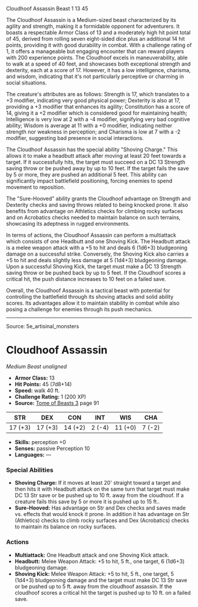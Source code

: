 <MonsterName/>Cloudhoof Assassin</MonsterName>
<CreatureType/>Beast</CreatureType>
<CR/>1</CR>
<AC/>13</AC>
<HP/>45</HP>
<summary>The Cloudhoof Assassin is a Medium-sized beast characterized by its agility and strength, making it a formidable opponent for adventurers. It boasts a respectable Armor Class of 13 and a moderately high hit point total of 45, derived from rolling seven eight-sided dice plus an additional 14 hit points, providing it with good durability in combat. With a challenge rating of 1, it offers a manageable but engaging encounter that can reward players with 200 experience points. The Cloudhoof excels in maneuverability, able to walk at a speed of 40 feet, and showcases both exceptional strength and dexterity, each at a score of 17. However, it has a low intelligence, charisma, and wisdom, indicating that it's not particularly perceptive or charming in social situations.</summary>

<detail>

The creature's attributes are as follows: Strength is 17, which translates to a +3 modifier, indicating very good physical power; Dexterity is also at 17, providing a +3 modifier that enhances its agility; Constitution has a score of 14, giving it a +2 modifier which is considered good for maintaining health; Intelligence is very low at 2 with a -4 modifier, signifying very bad cognitive ability; Wisdom is average at 11 with a +0 modifier, indicating neither strength nor weakness in perception; and Charisma is low at 7 with a -2 modifier, suggesting bad presence in social interactions. 

The Cloudhoof Assassin has the special ability "Shoving Charge." This allows it to make a headbutt attack after moving at least 20 feet towards a target. If it successfully hits, the target must succeed on a DC 13 Strength saving throw or be pushed away by up to 10 feet. If the target fails the save by 5 or more, they are pushed an additional 5 feet. This ability can significantly impact battlefield positioning, forcing enemies to spend movement to reposition. 

The "Sure-Hooved" ability grants the Cloudhoof advantage on Strength and Dexterity checks and saving throws related to being knocked prone. It also benefits from advantage on Athletics checks for climbing rocky surfaces and on Acrobatics checks needed to maintain balance on such terrains, showcasing its adeptness in rugged environments.

In terms of actions, the Cloudhoof Assassin can perform a multiattack which consists of one Headbutt and one Shoving Kick. The Headbutt attack is a melee weapon attack with a +5 to hit and deals 6 (1d6+3) bludgeoning damage on a successful strike. Conversely, the Shoving Kick also carries a +5 to hit and deals slightly less damage at 5 (1d4+3) bludgeoning damage. Upon a successful Shoving Kick, the target must make a DC 13 Strength saving throw or be pushed back by up to 5 feet. If the Cloudhoof scores a critical hit, the push distance increases to 10 feet on a failed save. 

Overall, the Cloudhoof Assassin is a tactical beast with potential for controlling the battlefield through its shoving attacks and solid ability scores. Its advantages allow it to maintain stability in combat while also posing a challenge for enemies through its push mechanics.</detail>



---

Source: 5e_artisinal_monsters

# Cloudhoof Assassin

*Medium* *Beast* *unaligned*

- **Armor Class:** 13
- **Hit Points:** 45 (7d8+14)
- **Speed:** walk 40 ft.
- **Challenge Rating:** 1 (200 XP)
- **Source:** [Tome of Beasts 3](https://koboldpress.com/kpstore/product/tome-of-beasts-3-for-5th-edition/) page 91

| STR | DEX | CON | INT | WIS | CHA |
| --- | --- | --- | --- | --- | --- |
| 17 (+3) | 17 (+3) | 14 (+2) | 2 (-4) | 11 (+0) | 7 (-2) |

- **Skills:** perception +0
- **Senses:** passive Perception 10
- **Languages:** —

### Special Abilities

- **Shoving Charge:** If it moves at least 20' straight toward a target and then hits it with Headbutt attack on the same turn that target must make DC 13 Str save or be pushed up to 10 ft. away from the cloudhoof. If a creature fails this save by 5 or more it is pushed up to 15 ft..
- **Sure-Hooved:** Has advantage on Str and Dex checks and saves made vs. effects that would knock it prone. In addition it has advantage on Str (Athletics) checks to climb rocky surfaces and Dex (Acrobatics) checks to maintain its balance on rocky surfaces.

### Actions

- **Multiattack:** One Headbutt attack and one Shoving Kick attack.
- **Headbutt:** Melee Weapon Attack: +5 to hit, 5 ft., one target, 6 (1d6+3) bludgeoning damage.
- **Shoving Kick:** Melee Weapon Attack: +5 to hit, 5 ft., one target, 5 (1d4+3) bludgeoning damage and the target must make DC 13 Str save or be pushed up to 5 ft. away from the cloudhoof assassin. If the cloudhoof scores a critical hit the target is pushed up to 10 ft. on a failed save.




